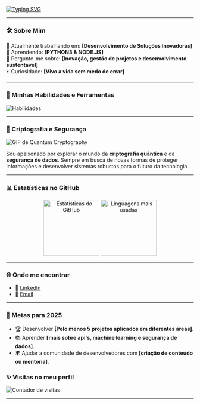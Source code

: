 [![Typing SVG](https://readme-typing-svg.demolab.com?font=Fira+Code&weight=500&size=24&pause=1000&color=F75C7E&center=true&vCenter=true&multiline=true&width=1000&height=100&lines=Olá,+eu+sou+o+Eduardo!;Desenvolvedor+Fullstack+%7C+Apaixonado+por+tecnologia!;Python+%7C+Django+%7C+Node.js+%7C+Flutter;Bem-vindo+ao+meu+perfil!+🚀)](https://git.io/typing-svg)

---

### 🛠️ Sobre Mim
🔭 Atualmente trabalhando em: **[Desenvolvimento de Soluções Inovadoras]**  
🌱 Aprendendo: **[PYTHON3 & NODE.JS]**  
💬 Pergunte-me sobre: **[Inovação, gestão de projetos e desenvolvimento sustentavel]**  
⚡ Curiosidade: **[Vivo a vida sem medo de errar]**

---

### 🚀 Minhas Habilidades e Ferramentas

![Habilidades](https://skillicons.dev/icons?i=python,nodejs,django,flutter,java,html,react,git,docker,css,cpp&theme=light)

---

### 🔐 Criptografia e Segurança
![GIF de Quantum Cryptography](https://i.makeagif.com/media/8-03-2015/og9Ko6.gif)

Sou apaixonado por explorar o mundo da **criptografia quântica** e da **segurança de dados**. Sempre em busca de novas formas de proteger informações e desenvolver sistemas robustos para o futuro da tecnologia.

---

### 📊 Estatísticas no GitHub

<div align="center">
  <img height="150em" src="https://github-readme-stats.vercel.app/api?username=brasiledu&show_icons=true&theme=radical" alt="Estatísticas do GitHub" />
  <img height="150em" src="https://github-readme-stats.vercel.app/api/top-langs/?username=brasiledu&layout=compact&theme=radical" alt="Linguagens mais usadas" />
</div>

---

### 🌐 Onde me encontrar

- 💼 [LinkedIn](https://www.linkedin.com/in/eduardo-vinícius-b11753254/)
- 📧 [Email](mailto:eduardo.viniciusac@gmail.com)

---

### 🎯 Metas para 2025
- 🏆 Desenvolver **[Pelo menos 5 projetos aplicados em diferentes áreas]**.
- 📚 Aprender **[mais sobre api's, machine learning e segurança de dados]**.
- 🌍 Ajudar a comunidade de desenvolvedores com **[criação de conteúdo ou mentoria]**.

### ✨ Visitas no meu perfil
![Contador de visitas](https://komarev.com/ghpvc/?username=brasiledu&color=blueviolet)

---


